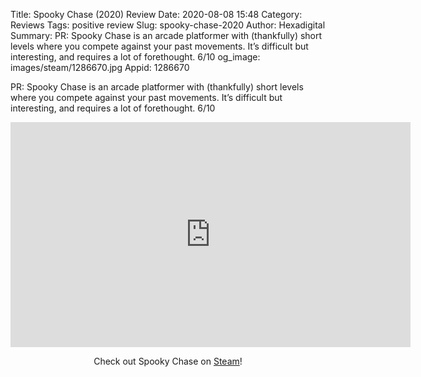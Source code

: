 Title: Spooky Chase (2020) Review
Date: 2020-08-08 15:48
Category: Reviews
Tags: positive review
Slug: spooky-chase-2020
Author: Hexadigital
Summary: PR: Spooky Chase is an arcade platformer with (thankfully) short levels where you compete against your past movements. It’s difficult but interesting, and requires a lot of forethought. 6/10
og_image: images/steam/1286670.jpg
Appid: 1286670

PR: Spooky Chase is an arcade platformer with (thankfully) short levels where you compete against your past movements. It’s difficult but interesting, and requires a lot of forethought. 6/10

<center><iframe src="https://www.youtube.com/embed/Q5U0jtNvvGs?feature=oembed" allow="accelerometer; autoplay; encrypted-media; gyroscope; picture-in-picture" width="640" height="360" frameborder="0"></iframe>

Check out Spooky Chase on [Steam](https://store.steampowered.com/app/1286670/?curator_clanid=34633900)!</center>
